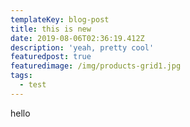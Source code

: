 ```yaml
---
templateKey: blog-post
title: this is new
date: 2019-08-06T02:36:19.412Z
description: 'yeah, pretty cool'
featuredpost: true
featuredimage: /img/products-grid1.jpg
tags:
  - test
---
```

hello
